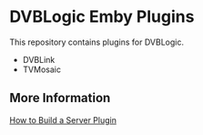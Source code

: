 # DVBLogic Emby Plugins
This repository contains plugins for DVBLogic.

- DVBLink
- TVMosaic


## More Information ##

[How to Build a Server Plugin](https://github.com/MediaBrowser/MediaBrowser/wiki/How-to-build-a-Server-Plugin)